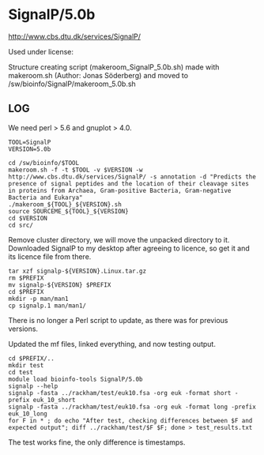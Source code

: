 SignalP/5.0b
========================

<http://www.cbs.dtu.dk/services/SignalP/>

Used under license:


Structure creating script (makeroom_SignalP_5.0b.sh) made with makeroom.sh (Author: Jonas Söderberg) and moved to /sw/bioinfo/SignalP/makeroom_5.0b.sh

LOG
---

We need perl > 5.6 and gnuplot > 4.0.

    TOOL=SignalP
    VERSION=5.0b

    cd /sw/bioinfo/$TOOL
    makeroom.sh -f -t $TOOL -v $VERSION -w http://www.cbs.dtu.dk/services/SignalP/ -s annotation -d "Predicts the presence of signal peptides and the location of their cleavage sites in proteins from Archaea, Gram-positive Bacteria, Gram-negative Bacteria and Eukarya" 
    ./makeroom_${TOOL}_${VERSION}.sh 
    source SOURCEME_${TOOL}_${VERSION} 
    cd $VERSION
    cd src/

Remove cluster directory, we will move the unpacked directory to it.
Downloaded SignalP to my desktop after agreeing to licence, so get it and its
licence file from there.

    tar xzf signalp-${VERSION}.Linux.tar.gz 
    rm $PREFIX
    mv signalp-${VERSION} $PREFIX
    cd $PREFIX
    mkdir -p man/man1
    cp signalp.1 man/man1/

There is no longer a Perl script to update, as there was for previous versions.

Updated the mf files, linked everything, and now testing output.

    cd $PREFIX/..
    mkdir test
    cd test
    module load bioinfo-tools SignalP/5.0b
    signalp --help
    signalp -fasta ../rackham/test/euk10.fsa -org euk -format short -prefix euk_10_short
    signalp -fasta ../rackham/test/euk10.fsa -org euk -format long -prefix euk_10_long
    for F in * ; do echo "After test, checking differences between $F and expected output"; diff ../rackham/test/$F $F; done > test_results.txt

The test works fine, the only difference is timestamps.

